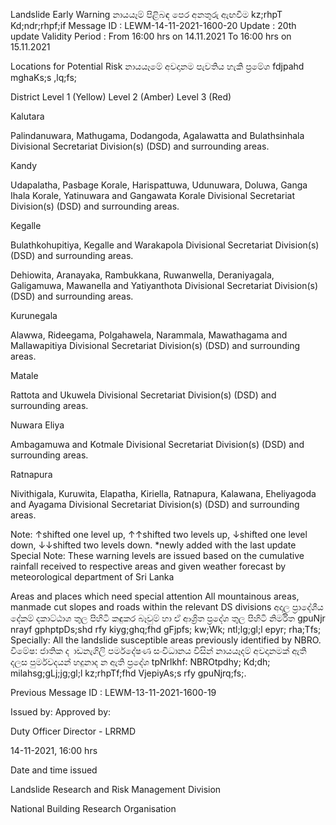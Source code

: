 Landslide Early Warning නායයෑම් පිළිබඳ පෙර අනතුරු ඇඟවීම kz;rhpT Kd;ndr;rhpf;if Message ID : LEWM-14-11-2021-1600-20 Update : 20th update Validity Period : From 16:00 hrs on 14.11.2021 To 16:00 hrs on 15.11.2021

Locations for Potential Risk නායයෑමේ අවදානම පැවතිය හැකි ප්‍රමේශ fdjpahd mghaKs;s ,lq;fs;

District Level 1 (Yellow) Level 2 (Amber) Level 3 (Red)

Kalutara

Palindanuwara, Mathugama, Dodangoda, Agalawatta and Bulathsinhala Divisional Secretariat Division(s) (DSD) and surrounding areas.

Kandy

Udapalatha, Pasbage Korale, Harispattuwa, Udunuwara, Doluwa, Ganga Ihala Korale, Yatinuwara and Gangawata Korale Divisional Secretariat Division(s) (DSD) and surrounding areas.

Kegalle

Bulathkohupitiya, Kegalle and Warakapola Divisional Secretariat Division(s) (DSD) and surrounding areas.

Dehiowita, Aranayaka, Rambukkana, Ruwanwella, Deraniyagala, Galigamuwa, Mawanella and Yatiyanthota Divisional Secretariat Division(s) (DSD) and surrounding areas.

Kurunegala

Alawwa, Rideegama, Polgahawela, Narammala, Mawathagama and Mallawapitiya Divisional Secretariat Division(s) (DSD) and surrounding areas.

Matale

Rattota and Ukuwela Divisional Secretariat Division(s) (DSD) and surrounding areas.

Nuwara Eliya

Ambagamuwa and Kotmale Divisional Secretariat Division(s) (DSD) and surrounding areas.

Ratnapura

Nivithigala, Kuruwita, Elapatha, Kiriella, Ratnapura, Kalawana, Eheliyagoda and Ayagama Divisional Secretariat Division(s) (DSD) and surrounding areas.

Note: ↑shifted one level up, ↑↑shifted two levels up, ↓shifted one level down, ↓↓shifted two levels down. *newly added with the last update Special Note: These warning levels are issued based on the cumulative rainfall received to respective areas and given weather forecast by meteorological department of Sri Lanka

Areas and places which need special attention All mountainous areas, manmade cut slopes and roads within the relevant DS divisions අදාල ප්‍රාදේශීය දේකම් දකාට්ඨාශ තුල පිහිටි කඳුකර බෑවුම් හා ඒ ආශ්‍රිත ප්‍රදේශ තුල පිහිටි නිර්මිත gpuNjr nrayf gphptpDs;shd rfy kiyg;ghq;fhd gFjpfs; kw;Wk; ntl;lg;gl;l epyr; rha;Tfs; Specially: All the landslide susceptible areas previously identified by NBRO. විමේෂ: ජාතික ද ාඩනැගිලි පර්මදේෂණ සංවිධානය විසින් නායයෑදම් අවදානමක් ඇති දලස පුර්මවදයන් හදුනාද න ඇති ප්‍රදේශ tpNrlkhf: NBROtpdhy; Kd;dh; milahsg;gLj;jg;gl;l kz;rhpTf;fhd VjepiyAs;s rfy gpuNjrq;fs;.

Previous Message ID : LEWM-13-11-2021-1600-19

Issued by: Approved by:

Duty Officer Director - LRRMD

14-11-2021, 16:00 hrs

Date and time issued

Landslide Research and Risk Management Division

National Building Research Organisation